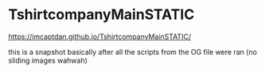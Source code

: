# TshirtcompanyMainSTATIC

https://imcaptdan.github.io/TshirtcompanyMainSTATIC/

this is a snapshot basically after all the scripts from the OG file were ran (no sliding images wahwah)
